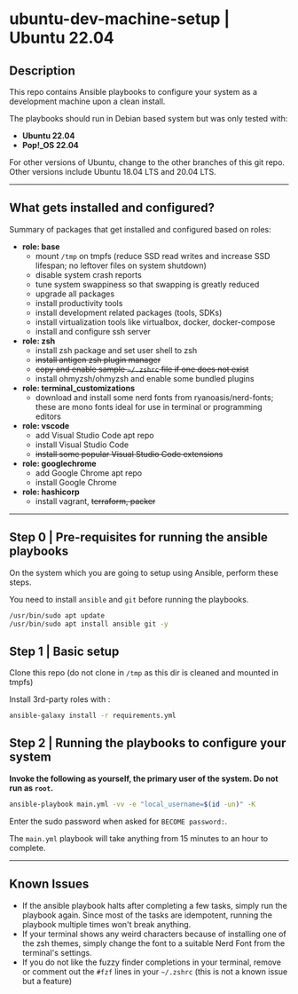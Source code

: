 # ubuntu-dev-machine-setup | Ubuntu 22.04

## Description

This repo contains Ansible playbooks to configure your system as a development machine upon a clean install.

The playbooks should run in Debian based system but was only tested with:
- **Ubuntu 22.04**
- **Pop!_OS 22.04**

For other versions of Ubuntu, change to the other branches of this git repo. Other versions include Ubuntu 18.04 LTS and 20.04 LTS.

---

## What gets installed and configured?

Summary of packages that get installed and configured based on roles:

- **role: base**
  - mount `/tmp` on tmpfs (reduce SSD read writes and increase SSD lifespan; no leftover files on system shutdown)
  - disable system crash reports
  - tune system swappiness so that swapping is greatly reduced
  - upgrade all packages
  - install productivity tools
  - install development related packages (tools, SDKs)
  - install virtualization tools like virtualbox, docker, docker-compose
  - install and configure ssh server
- **role: zsh**
  - install zsh package and set user shell to zsh
  - ~~install antigen zsh plugin manager~~
  - ~~copy and enable sample `~/.zshrc` file if one does not exist~~
  - install ohmyzsh/ohmyzsh and enable some bundled plugins
- **role: terminal_customizations**
  - download and install some nerd fonts from ryanoasis/nerd-fonts; these are mono fonts ideal for use in terminal or programming editors
- **role: vscode**
  - add Visual Studio Code apt repo
  - install Visual Studio Code
  - ~~install some popular Visual Studio Code extensions~~
- **role: googlechrome**
  - add Google Chrome apt repo
  - install Google Chrome
- **role: hashicorp**
  - install vagrant, ~~terraform, packer~~

---

## Step 0 | Pre-requisites for running the ansible playbooks

On the system which you are going to setup using Ansible, perform these steps.

You need to install `ansible` and `git` before running the playbooks.

```bash
/usr/bin/sudo apt update
/usr/bin/sudo apt install ansible git -y
```

## Step 1 | Basic setup

Clone this repo (do not clone in `/tmp` as this dir is cleaned and mounted in tmpfs)

Install 3rd-party roles with :
```bash
ansible-galaxy install -r requirements.yml
```

## Step 2 | Running the playbooks to configure your system

**Invoke the following as yourself, the primary user of the system. Do not run as `root`.**

```bash
ansible-playbook main.yml -vv -e "local_username=$(id -un)" -K
```

Enter the sudo password when asked for `BECOME password:`.

The `main.yml` playbook will take anything from 15 minutes to an hour to complete.

---

## Known Issues

- If the ansible playbook halts after completing a few tasks, simply run the playbook again. Since most of the tasks are idempotent, running the playbook multiple times won't break anything.
- If your terminal shows any weird characters because of installing one of the zsh themes, simply change the font to a suitable Nerd Font from the terminal's settings.
- If you do not like the fuzzy finder completions in your terminal, remove or comment out the `#fzf` lines in your `~/.zshrc` (this is not a known issue but a feature)
